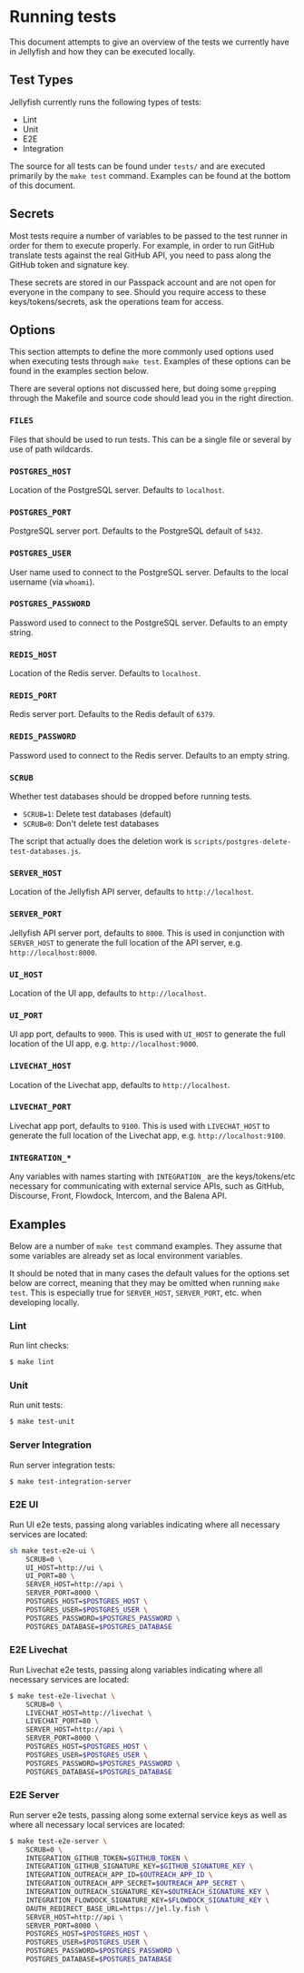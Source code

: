 # Running tests

This document attempts to give an overview of the tests we currently have in Jellyfish and how they can be executed locally.

## Test Types
Jellyfish currently runs the following types of tests:
- Lint
- Unit
- E2E
- Integration

The source for all tests can be found under `tests/` and are executed primarily by the `make test` command. Examples can be found at the bottom of this document.

## Secrets
Most tests require a number of variables to be passed to the test runner in order for them to execute properly. For example, in order to run GitHub translate tests against the real GitHub API, you need to pass along the GitHub token and signature key.

These secrets are stored in our Passpack account and are not open for everyone in the company to see. Should you require access to these keys/tokens/secrets, ask the operations team for access.

## Options
This section attempts to define the more commonly used options used when executing tests through `make test`.  Examples of these options can be found in the examples section below.

There are several options not discussed here, but doing some `grep`ping through the Makefile and source code should lead you in the right direction.

### `FILES`
Files that should be used to run tests.
This can be a single file or several by use of path wildcards.

### `POSTGRES_HOST`
Location of the PostgreSQL server.
Defaults to `localhost`.

### `POSTGRES_PORT`
PostgreSQL server port.
Defaults to the PostgreSQL default of `5432`.

### `POSTGRES_USER`
User name used to connect to the PostgreSQL server.
Defaults to the local username (via `whoami`).

### `POSTGRES_PASSWORD`
Password used to connect to the PostgreSQL server.
Defaults to an empty string.

### `REDIS_HOST`
Location of the Redis server.
Defaults to `localhost`.

### `REDIS_PORT`
Redis server port.
Defaults to the Redis default of `6379`.

### `REDIS_PASSWORD`
Password used to connect to the Redis server.
Defaults to an empty string.

### `SCRUB`
Whether test databases should be dropped before running tests.
- `SCRUB=1`: Delete test databases (default)
- `SCRUB=0`: Don't delete test databases

The script that actually does the deletion work is `scripts/postgres-delete-test-databases.js`.

### `SERVER_HOST`
Location of the Jellyfish API server, defaults to `http://localhost`.

### `SERVER_PORT`
Jellyfish API server port, defaults to `8000`.
This is used in conjunction with `SERVER_HOST` to generate the full location of the API server, e.g. `http://localhost:8000`.

### `UI_HOST`
Location of the UI app, defaults to `http://localhost`.

### `UI_PORT`
UI app port, defaults to `9000`.
This is used with `UI_HOST` to generate the full location of the UI app, e.g. `http://localhost:9000`.

### `LIVECHAT_HOST`
Location of the Livechat app, defaults to `http://localhost`.

### `LIVECHAT_PORT`
Livechat app port, defaults to `9100`.
This is used with `LIVECHAT_HOST` to generate the full location of the Livechat app, e.g. `http://localhost:9100`.

### `INTEGRATION_*`
Any variables with names starting with `INTEGRATION_` are the keys/tokens/etc necessary for communicating with external service APIs, such as GitHub, Discourse, Front, Flowdock, Intercom, and the Balena API.

## Examples
Below are a number of `make test` command examples. They assume that some variables are already set as local environment variables.

It should be noted that in many cases the default values for the options set below are correct, meaning that they may be omitted when running `make test`. This is especially true for `SERVER_HOST`, `SERVER_PORT`, etc. when developing locally.

### Lint
Run lint checks:
```sh
$ make lint
```

### Unit
Run unit tests:
```sh
$ make test-unit
```

### Server Integration
Run server integration tests:
```sh
$ make test-integration-server
```

### E2E UI
Run UI e2e tests, passing along variables indicating where all necessary services are located:
```sh
sh make test-e2e-ui \
	SCRUB=0 \
	UI_HOST=http://ui \
	UI_PORT=80 \
	SERVER_HOST=http://api \
	SERVER_PORT=8000 \
	POSTGRES_HOST=$POSTGRES_HOST \
	POSTGRES_USER=$POSTGRES_USER \
	POSTGRES_PASSWORD=$POSTGRES_PASSWORD \
	POSTGRES_DATABASE=$POSTGRES_DATABASE
```

### E2E Livechat
Run Livechat e2e tests, passing along variables indicating where all necessary services are located:
```sh
$ make test-e2e-livechat \
	SCRUB=0 \
	LIVECHAT_HOST=http://livechat \
	LIVECHAT_PORT=80 \
	SERVER_HOST=http://api \
	SERVER_PORT=8000 \
	POSTGRES_HOST=$POSTGRES_HOST \
	POSTGRES_USER=$POSTGRES_USER \
	POSTGRES_PASSWORD=$POSTGRES_PASSWORD \
	POSTGRES_DATABASE=$POSTGRES_DATABASE
```

### E2E Server
Run server e2e tests, passing along some external service keys as well as where all necessary local services are located:
```sh
$ make test-e2e-server \
	SCRUB=0 \
	INTEGRATION_GITHUB_TOKEN=$GITHUB_TOKEN \
	INTEGRATION_GITHUB_SIGNATURE_KEY=$GITHUB_SIGNATURE_KEY \
	INTEGRATION_OUTREACH_APP_ID=$OUTREACH_APP_ID \
	INTEGRATION_OUTREACH_APP_SECRET=$OUTREACH_APP_SECRET \
	INTEGRATION_OUTREACH_SIGNATURE_KEY=$OUTREACH_SIGNATURE_KEY \
	INTEGRATION_FLOWDOCK_SIGNATURE_KEY=$FLOWDOCK_SIGNATURE_KEY \
	OAUTH_REDIRECT_BASE_URL=https://jel.ly.fish \
	SERVER_HOST=http://api \
	SERVER_PORT=8000 \
	POSTGRES_HOST=$POSTGRES_HOST \
	POSTGRES_USER=$POSTGRES_USER \
	POSTGRES_PASSWORD=$POSTGRES_PASSWORD \
	POSTGRES_DATABASE=$POSTGRES_DATABASE
```
